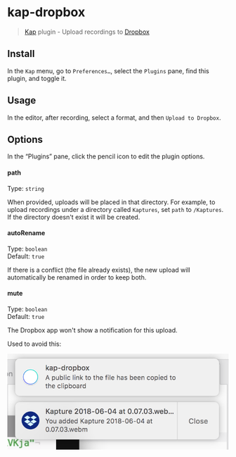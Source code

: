 # kap-dropbox

> [Kap](https://github.com/wulkano/kap) plugin - Upload recordings to [Dropbox](https://dropbox.com)

## Install

In the `Kap` menu, go to `Preferences…`, select the `Plugins` pane, find this plugin, and toggle it.

## Usage

In the editor, after recording, select a format, and then `Upload to Dropbox`.

## Options

In the “Plugins” pane, click the pencil icon to edit the plugin options.

#### path

Type: `string`

When provided, uploads will be placed in that directory. For example, to upload recordings under a directory called `Kaptures`, set `path` to `/Kaptures`. If the directory doesn't exist it will be created.

#### autoRename

Type: `boolean`\
Default: `true`

If there is a conflict (the file already exists), the new upload will automatically be renamed in order to keep both.

#### mute

Type: `boolean`\
Default: `true`

The Dropbox app won't show a notification for this upload.

Used to avoid this:

![double](media/double.png)
